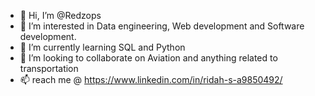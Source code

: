 - 👋 Hi, I’m @Redzops
- 👀 I’m interested in Data engineering, Web development and Software development.
- 🌱 I’m currently learning SQL and Python
- 💞️ I’m looking to collaborate on Aviation and anything related to transportation
- 📫 reach me @ https://www.linkedin.com/in/ridah-s-a9850492/

<!---
Redzops/Redzops is a ✨ special ✨ repository because its `README.md` (this file) appears on your GitHub profile.
You can click the Preview link to take a look at your changes.
--->
